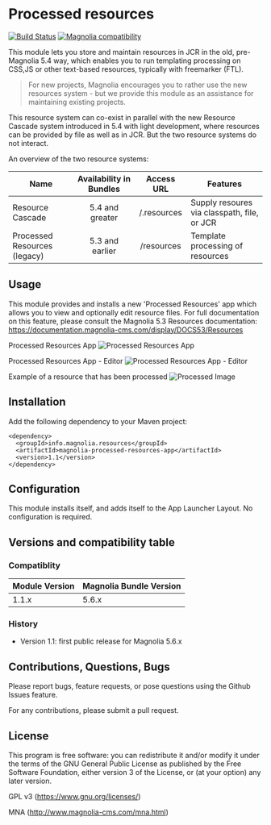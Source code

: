 # Processed resources

[![Build Status](https://travis-ci.com/magnolia-community/processed-resources.svg?branch=master)](https://travis-ci.com/magnolia-community/processed-resources) [![Magnolia compatibility](https://img.shields.io/badge/magnolia-5.6-brightgreen.svg)](https://www.magnolia-cms.com)

This module lets you store and maintain resources in JCR in the old, pre-Magnolia 5.4 way, which enables you to run templating processing on CSS,JS or other text-based resources, typically with freemarker (FTL).

> For new projects, Magnolia encourages you to rather use the new resources system - but we provide this module as an assistance for maintaining existing projects.

This resource system can co-exist in parallel with the new Resource Cascade system introduced in 5.4 with light development, where resources can be provided by file as well as in JCR. But the two resource systems do not interact.

An overview of the two resource systems:

| Name                         | Availability in Bundles   | Access URL  | Features
| -----------------------------|:-------------------------:|:-----------:|-------------------------
| Resource Cascade             | 5.4 and greater           | /.resources | Supply resoures via classpath, file, or JCR
| Processed Resources (legacy) | 5.3 and earlier           | /resources  | Template processing of resources

## Usage

This module provides and installs a new 'Processed Resources' app which allows you to view and optionally edit resource files.
For full documentation on this feature, please consult the Magnolia 5.3 Resources documentation: https://documentation.magnolia-cms.com/display/DOCS53/Resources

Processed Resources App
![Processed Resources App](https://wiki.magnolia-cms.com/download/attachments/176799623/proc-rec-app-browser.png?version=1&modificationDate=1553510490000&api=v2)


Processed Resources App - Editor
![Processed Resources App - Editor](https://wiki.magnolia-cms.com/download/attachments/176799623/proc-rec-app-editor.png?version=1&modificationDate=1553510508000&api=v2)


Example of a resource that has been processed
![Processed Image](https://wiki.magnolia-cms.com/download/attachments/176799623/proc-rec-rendered.png?version=1&modificationDate=1553510533000&api=v2)



## Installation

Add the following dependency to your Maven project:

    <dependency>
      <groupId>info.magnolia.resources</groupId>
      <artifactId>magnolia-processed-resources-app</artifactId>
      <version>1.1</version>
    </dependency>

## Configuration

This module installs itself, and adds itself to the App Launcher Layout.
No configuration is required.

## Versions and compatibility table

### Compatiblity

| Module Version | Magnolia Bundle Version   
| ---------------|:-------------------------
| 1.1.x          | 5.6.x         

### History

* Version 1.1: first public release for Magnolia 5.6.x

## Contributions, Questions, Bugs

Please report bugs, feature requests, or pose questions using the Github Issues feature.

For any contributions, please submit a pull request.

## License

This program is free software: you can redistribute it and/or modify it under the terms of the GNU General Public License as published by the Free Software Foundation, either version 3 of the License, or (at your option) any later version.

GPL v3 (https://www.gnu.org/licenses/)

MNA (http://www.magnolia-cms.com/mna.html)
